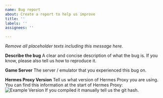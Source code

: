 ```yaml
---
name: Bug report
about: Create a report to help us improve
title: ''
labels: ''
assignees: ''

---
```


_Remove all placeholder texts including this message here._

**Describe the bug**
A clear and concise description of what the bug is.
If you know, please also tell us how to reproduce it.

**Game Server**
The server / emulator that you experienced this bug on.

**Hermes Proxy Version**
Tell us what version of Hermes Proxy you are using.
You can find this information at the start of Hermes Proxy:
![Example Version](https://i.imgur.com/6WlaB1I.png)
If you compiled it manually tell us the git hash.
